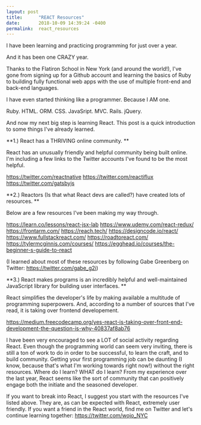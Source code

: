```yaml
---
layout: post
title:      "REACT Resources"
date:       2018-10-09 14:39:24 -0400
permalink:  react_resources
---
```



I have been learning and practicing programming for just over a year. 

And it has been one CRAZY year. 

Thanks to the Flatiron School in New York (and around the world!), I've gone from signing up for a Github account and learning the basics of Ruby to building fully functional web apps with the use of multiple front-end and back-end languages.

I have even started thinking like a programmer. Because I AM one. 

Ruby. HTML. ORM. CSS. JavaSript. MVC. Rails. jQuery.

And now my next big step is learning React. This post is a quick introduction to some things I've already learned. 

**1.) React has a THRIVING online community. 
**

React has an unusually friendly and helpful community being built online. I'm including a few links to the Twitter accounts I've found to be the most helpful. 

[](https://twitter.com/reactjs)
https://twitter.com/reactnative
https://twitter.com/reactiflux
https://twitter.com/gatsbyjs


**2.) Reactors (Is that what React devs are called?) have created lots of resources.
**

Below are a few resources I've been making my way through.

https://learn.co/lessons/react-jsx-lab
https://www.udemy.com/react-redux/
https://frontarm.com/
https://reach.tech/
https://designcode.io/react/
https://www.fullstackreact.com/
https://roadtoreact.com/
https://tylermcginnis.com/courses/
https://egghead.io/courses/the-beginner-s-guide-to-react

(I learned about most of these resources by following Gabe Greenberg on Twitter: https://twitter.com/gabe_g2i)


**3.) React makes programs is an incredibly helpful and well-maintained JavaScript library for building user interfaces.
**

React simplifies the developer's life by making available a multitude of programming superpowers. And, according to a number of sources that I've read, it is taking over frontend developement.

https://medium.freecodecamp.org/yes-react-is-taking-over-front-end-development-the-question-is-why-40837af8ab76


I have been very encouraged to see a LOT of social activity regarding React. Even though the programming world can seem very inviting, there is still a ton of work to do in order to be successful, to learn the craft, and to build community. Getting your first programming job can be daunting (I know, because that's what I'm working towards right now!) without the right resources. Where do I learn? WHAT do I learn? From my experience over the last year, React seems like the sort of community that can positively engage both the initiate and the seasoned developer. 

If you want to break into React, I suggest you start with the resources I've listed above. They are, as can be expected with React, extremely user friendly.  If you want a friend in the React world, find me on Twitter and let's continue learning together: https://twitter.com/wojo_NYC







